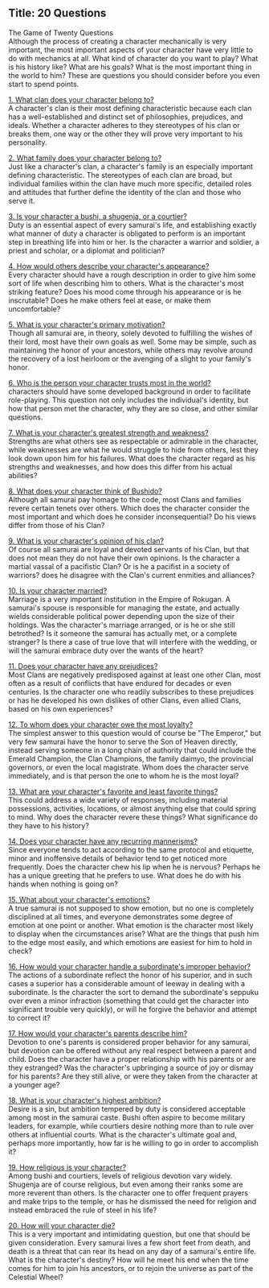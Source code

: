 Title: 20 Questions
---
The Game of Twenty Questions<br>
Although the process of creating a character mechanically is very important, the most important aspects of your character have very little to do with mechanics at all. What kind of character do you want to play? What is his history like? What are his goals? What is the most important thing in the world to him? These are questions you should consider before you even start to spend points.

<span style="text-decoration: underline;">1. What clan does your character belong to?</span><br>
A character's clan is their most defining characteristic because each clan has a well-established and distinct set of philosophies, prejudices, and ideals. Whether a character adheres to they stereotypes of his clan or breaks them, one way or the other they will prove very important to his personality.

<span style="text-decoration: underline;">2. What family does your character belong to?</span><br>
Just like a character's clan, a character's family is an especially important defining characteristic. The stereotypes of each clan are broad, but individual families within the clan have much more specific, detailed roles and attitudes that further define the identity of the clan and those who serve it.

<span style="text-decoration: underline;">3. Is your character a bushi, a shugenja, or a courtier?</span><br>
Duty is an essential aspect of every samurai's life, and establishing exactly what manner of duty a character is obligated to perform is an important step in breathing life into him or her. Is the character a warrior and soldier, a priest and scholar, or a diplomat and politician?

<span style="text-decoration: underline;">4. How would others describe your character's appearance?</span><br>
Every character should have a rough description in order to give him some sort of life when describing him to others. What is the character's most striking feature? Does his mood come through his appearance or is he inscrutable? Does he make others feel at ease, or make them uncomfortable?

<span style="text-decoration: underline;">5. What is your character's primary motivation?</span><br>
Though all samurai are, in theory, solely devoted to fulfilling the wishes of their lord, most have their own goals as well. Some may be simple, such as maintaining the honor of your ancestors, while others may revolve around the recovery of a lost heirloom or the avenging of a slight to your family's honor.

<span style="text-decoration: underline;">6. Who is the person your character trusts most in the world?</span><br>
characters should have some developed background in order to facilitate role-playing. This question not only includes the individual's identity, but how that person met the character, why they are so close, and other similar questions.

<span style="text-decoration: underline;">7. What is your character's greatest strength and weakness?</span><br>
Strengths are what others see as respectable or admirable in the character, while weaknesses are what he would struggle to hide from others, lest they look down upon him for his failures. What does the character regard as his strengths and weaknesses, and how does this differ from his actual abilities?

<span style="text-decoration: underline;">8. What does your character think of Bushido?</span><br>
Although all samurai pay homage to the code, most Clans and families revere certain tenets over others. Which does the character consider the most important and which does he consider inconsequential? Do his views differ from those of his Clan?

<span style="text-decoration: underline;">9. What is your character's opinion of his clan?</span><br>
Of course all samurai are loyal and devoted servants of his Clan, but that does not mean they do not have their own opinions. Is the character a martial vassal of a pacifistic Clan? Or is he a pacifist in a society of warriors? does he disagree with the Clan's current enmities and alliances?

<span style="text-decoration: underline;">10. Is your character married?</span><br>
Marriage is a very important institution in the Empire of Rokugan. A samurai's spouse is responsible for managing the estate, and actually wields considerable political power depending upon the size of their holdings. Was the character's marriage arranged, or is he or she still betrothed? Is it someone the samurai has actually met, or a complete stranger? Is there a case of true love that will interfere with the wedding, or will the samurai embrace duty over the wants of the heart?

<span style="text-decoration: underline;">11. Does your character have any prejudices?</span><br>
Most Clans are negatively predisposed against at least one other Clan, most often as a result of conflicts that have endured for decades or even centuries. Is the character one who readily subscribes to these prejudices or has he developed his own dislikes of other Clans, even allied Clans, based on his own experiences?

<span style="text-decoration: underline;">12. To whom does your character owe the most loyalty?</span><br>
The simplest answer to this question would of course be &quot;The Emperor,&quot; but very few samurai have the honor to serve the Son of Heaven directly, instead serving someone in a long chain of authority that could include the Emerald Champion, the Clan Champions, the family daimyo, the provincial governors, or even the local magistrate. Whom does the character serve immediately, and is that person the one to whom he is the most loyal?

<span style="text-decoration: underline;">13. What are your character's favorite and least favorite things?</span><br>
This could address a wide variety of responses, including material possessions, activities, locations, or almost anything else that could spring to mind. Why does the character revere these things? What significance do they have to his history?

<span style="text-decoration: underline;">14. Does your character have any recurring mannerisms?</span><br>
Since everyone tends to act according to the same protocol and etiquette, minor and inoffensive details of behavior tend to get noticed more frequently. Does the character chew his lip when he is nervous? Perhaps he has a unique greeting that he prefers to use. What does he do with his hands when nothing is going on?

<span style="text-decoration: underline;">15. What about your character's emotions?</span><br>
A true samurai is not supposed to show emotion, but no one is completely disciplined at all times, and everyone demonstrates some degree of emotion at one point or another. What emotion is the character most likely to display when the circumstances arise? What are the things that push him to the edge most easily, and which emotions are easiest for him to hold in check?

<span style="text-decoration: underline;">16. How would your character handle a subordinate's improper behavior?</span><br>
The actions of a subordinate reflect the honor of his superior, and in such cases a superior has a considerable amount of leeway in dealing with a subordinate. Is the character the sort to demand the subordinate's seppuku over even a minor infraction (something that could get the character into significant trouble very quickly), or will he forgive the behavior and attempt to correct it?

<span style="text-decoration: underline;">17. How would your character's parents describe him?</span><br>
Devotion to one's parents is considered proper behavior for any samurai, but devotion can be offered without any real respect between a parent and child. Does the character have a proper relationship with his parents or are they estranged? Was the character's upbringing a source of joy or dismay for his parents? Are they still alive, or were they taken from the character at a younger age?

<span style="text-decoration: underline;">18. What is your character's highest ambition?</span><br>
Desire is a sin, but ambition tempered by duty is considered acceptable among most in the samurai caste. Bushi often aspire to become military leaders, for example, while courtiers desire nothing more than to rule over others at influential courts. What is the character's ultimate goal and, perhaps more importantly, how far is he willing to go in order to accomplish it?

<span style="text-decoration: underline;">19. How religious is your character?</span><br>
Among bushi and courtiers, levels of religious devotion vary widely. Shugenja are of course religious, but even among their ranks some are more reverent than others. Is the character one to offer frequent prayers and make trips to the temple, or has he dismissed the need for religion and instead embraced the rule of steel in his life?

<span style="text-decoration: underline;">20. How will your character die?</span><br>
This is a very important and intimidating question, but one that should be given consideration. Every samurai lives a few short feet from death, and death is a threat that can rear its head on any day of a samurai's entire life. What is the character's destiny? How will he meet his end when the time comes for him to join his ancestors, or to rejoin the universe as part of the Celestial Wheel?

